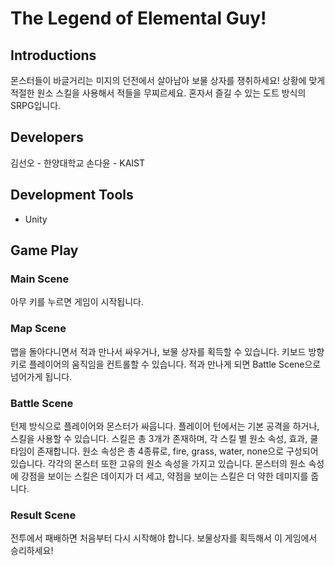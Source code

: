 # The Legend of Elemental Guy!

## Introductions
몬스터들이 바글거리는 미지의 던전에서 살아남아 보물 상자를 쟁취하세요!
상황에 맞게 적절한 원소 스킬을 사용해서 적들을 무찌르세요.
혼자서 즐길 수 있는 도트 방식의 SRPG입니다.

## Developers
김선오 - 한양대학교
손다윤 - KAIST

## Development Tools
- Unity

## Game Play
### Main Scene
아무 키를 누르면 게임이 시작됩니다.

### Map Scene
맵을 돌아다니면서 적과 만나서 싸우거나, 보물 상자를 획득할 수 있습니다.
키보드 방향키로 플레이어의 움직임을 컨트롤할 수 있습니다.
적과 만나게 되면 Battle Scene으로 넘어가게 됩니다.

### Battle Scene
턴제 방식으로 플레이어와 몬스터가 싸웁니다.
플레이어 턴에서는 기본 공격을 하거나, 스킬을 사용할 수 있습니다.
스킬은 총 3개가 존재하며, 각 스킬 별 원소 속성, 효과, 쿨타임이 존재합니다.
원소 속성은 총 4종류로, fire, grass, water, none으로 구성되어 있습니다. 각각의 몬스터 또한 고유의 원소 속성을 가지고 있습니다.
몬스터의 원소 속성에 강점을 보이는 스킬은 데이지가 더 세고, 약점을 보이는 스킬은 더 약한 데미지를 줍니다.

### Result Scene
전투에서 패배하면 처음부터 다시 시작해야 합니다.
보물상자를 획득해서 이 게임에서 승리하세요!
